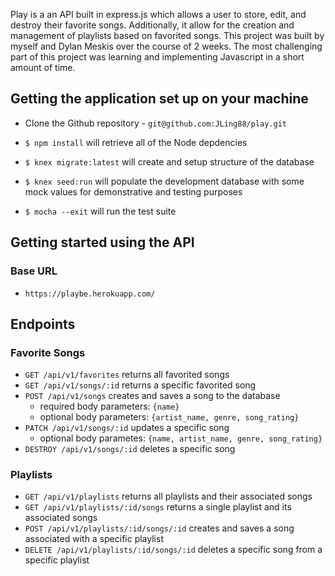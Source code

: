 
Play is a an API built in express.js which allows a user to store, edit, and destroy their favorite songs. Additionally, it allow for the creation and management of playlists based on favorited songs. This project was built by myself and Dylan Meskis over the course of 2 weeks. The most challenging part of this project was learning and implementing Javascript in a short amount of time.  

## Getting the application set up on your machine

* Clone the Github repository - `git@github.com:JLing88/play.git`

* `$ npm install` will retrieve all of the Node depdencies

* `$ knex migrate:latest` will create and setup structure of the database

* `$ knex seed:run` will populate the development database with some mock values for demonstrative and testing purposes

* `$ mocha --exit` will run the test suite

## Getting started using the API

### Base URL

* `https://playbe.herokuapp.com/`

## Endpoints

### Favorite Songs

* `GET /api/v1/favorites` returns all favorited songs
* `GET /api/v1/songs/:id` returns a specific favorited song
* `POST /api/v1/songs` creates and saves a song to the database
  * required body parameters: `{name}`
  * optional body parameters: `{artist_name, genre, song_rating}`
* `PATCH /api/v1/songs/:id` updates a specific song
  * optional body parametes: `{name, artist_name, genre, song_rating}`
* `DESTROY /api/v1/songs/:id` deletes a specific song

### Playlists

* `GET /api/v1/playlists` returns all playlists and their associated songs
* `GET /api/v1/playlists/:id/songs` returns a single playlist and its associated songs
* `POST /api/v1/playlists/:id/songs/:id` creates and saves a song associated with a specific playlist
* `DELETE /api/v1/playlists/:id/songs/:id` deletes a specific song from a specific playlist



